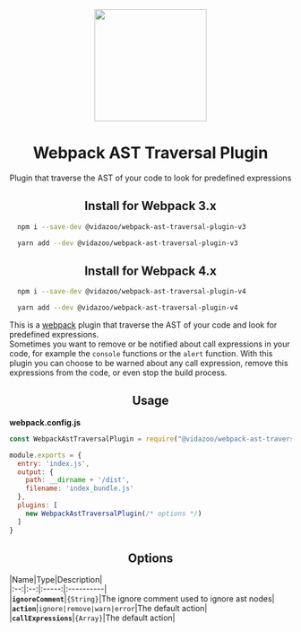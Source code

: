 <div align="center">
  <a href="https://github.com/webpack/webpack">
    <img width="200" height="200"
      src="https://webpack.js.org/assets/icon-square-big.svg">
  </a>
  <h1>Webpack AST Traversal Plugin</h1>
  <p>Plugin that traverse the AST of your code to look for predefined expressions</p>
</div>
<h2 align="center">Install for Webpack 3.x</h2>

```bash
  npm i --save-dev @vidazoo/webpack-ast-traversal-plugin-v3
```

```bash
  yarn add --dev @vidazoo/webpack-ast-traversal-plugin-v3
```

<h2 align="center">Install for Webpack 4.x</h2>

```bash
  npm i --save-dev @vidazoo/webpack-ast-traversal-plugin-v4
```

```bash
  yarn add --dev @vidazoo/webpack-ast-traversal-plugin-v4
```

This is a [webpack](http://webpack.js.org/) plugin that traverse the AST of your code and look for predefined expressions.  
Sometimes you want to remove or be notified about call expressions in your code, for example the `console` functions or the `alert` function.
With this plugin you can choose to be warned about any call expression, remove this expressions from the code, or even stop the build process.

<h2 align="center">Usage</h2>

**webpack.config.js**
```javascript
const WebpackAstTraversalPlugin = require("@vidazoo/webpack-ast-traversal-plugin-v4");

module.exports = {
  entry: 'index.js',
  output: {
    path: __dirname + '/dist',
    filename: 'index_bundle.js'
  },
  plugins: [
    new WebpackAstTraversalPlugin(/* options */)
  ]
}
```

<h2 align="center">Options</h2>


|Name|Type|Description|  
|:--:|:--:|:-----:|:----------|  
|**`ignoreComment`**|`{String}`|The ignore comment used to ignore ast nodes|  
|**`action`**|`ignore|remove|warn|error`|The default action|  
|**`callExpressions`**|`{Array}`|The default action|  
